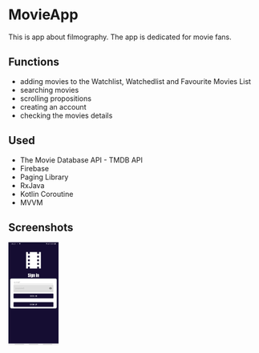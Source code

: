 # MovieApp
This is app about filmography. The app is dedicated for movie fans. 

## Functions
* adding movies to the Watchlist, Watchedlist and Favourite Movies List
* searching movies
* scrolling propositions
* creating an account
* checking the movies details

## Used

* The Movie Database API - TMDB API
* Firebase
* Paging Library
* RxJava
* Kotlin Coroutine
* MVVM

## Screenshots

<img src="screenshots/Screenshot_log.jpg" width=100 >
